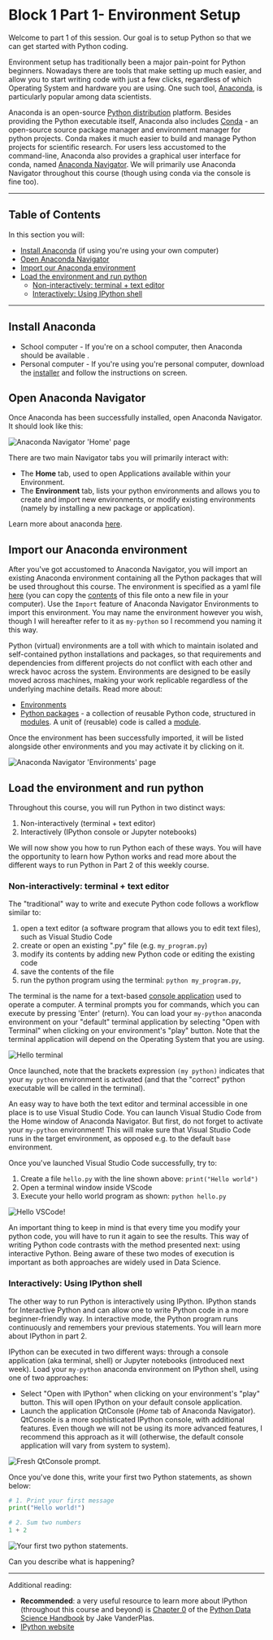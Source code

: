 # Block 1 Part 1- Environment Setup

Welcome to part 1 of this session. Our goal is to setup Python so that we can get started with
Python coding.

Environment setup has traditionally been a major pain-point for Python beginners. Nowadays there are
tools that make setting up much easier, and allow you to start writing code with just a few clicks,
regardless of which Operating System and hardware you are using. One such tool,
[Anaconda](https://www.anaconda.com/), is particularly popular among data scientists.

Anaconda is an open-source [Python distribution]((https://wiki.python.org/moin/PythonDistributions))
platform. Besides providing the Python executable itself, Anaconda also includes
[Conda](https://conda.io/en/latest/) - an open-source source package manager and environment manager
for python projects. Conda makes it much easier to build and manage Python projects for scientific
research. For users less accustomed to the command-line, Anaconda also provides a graphical user
interface for conda, named [Anaconda
Navigator](https://docs.anaconda.com/navigator/getting-started/). We will primarily use Anaconda
Navigator throughout this course (though using conda via the console is fine too).

---
## Table of Contents

In this section you will:

- [Install Anaconda](#install-anaconda) (if using you're using your own computer)
- [Open Anaconda Navigator](#open-anaconda-navigator)
- [Import our Anaconda environment](#import-our-anaconda-environment)
- [Load the environment and run python](#load-the-environment-and-run-python)
    - [Non-interactively: terminal + text editor](#non-interactively-terminal--text-editor)
    - [Interactively: Using IPython shell](#interactively-using-ipython-shell)

---

## Install Anaconda

- School computer - If you're on a school computer, then Anaconda should be available .
- Personal computer - If you're using you're personal computer, download the
  [installer](https://docs.anaconda.com/free/anaconda/install/) and follow the instructions on screen.

## Open Anaconda Navigator

Once Anaconda has been successfully installed, open Anaconda Navigator. It should look like this:

![Anaconda Navigator 'Home' page](images/anaconda-01.png)

There are two main Navigator tabs you will primarily interact with:

- The **Home** tab, used to open Applications available within your Environment.
- The **Environment** tab, lists your python environments and allows you to create and import new
  environments, or modify existing environments (namely by installing a new package or application).

Learn more about anaconda [here](https://docs.anaconda.com/anaconda/user-guide/getting-started/).

## Import our Anaconda environment

After you've got accustomed to Anaconda Navigator, you will import an existing Anaconda environment
containing all the Python packages that will be used throughout this course. The environment is
specified as a yaml file
[here](https://github.com/T-XIN/5419P-Primer-Courses/blob/master/my_python.yml)
(you can copy the
[contents](https://raw.githubusercontent.com/T-XIN/5419P-Primer-Courses/master/my_python.yml)
of this file onto a new file in your computer). Use the `Import` feature of Anaconda Navigator
Environments to import this environment. You may name the environment however you wish, though I
will hereafter refer to it as `my-python` so I recommend you naming it this way.

Python (virtual) environments are a toll with which to maintain isolated and self-contained python
installations and packages, so that requirements and dependencies from different projects do not
conflict with each other and wreck havoc across the system. Environments are designed to be easily
moved across machines, making your work replicable regardless of the underlying machine details.
Read more about:

- [Environments](https://www.anaconda.com/blog/moving-conda-environments)
- [Python packages](https://www.udacity.com/blog/2021/01/what-is-a-python-package.html) - a
  collection of reusable Python code, structured in
  [modules](https://packaging.python.org/en/latest/glossary/#term-Import-Package). A unit of
  (reusable) code is called a [module](https://docs.python.org/3/tutorial/modules.html).

Once the environment has been successfully imported, it will be listed alongside other environments
and you may activate it by clicking on it.

![Anaconda Navigator 'Environments' page](images/anaconda-01.png)

## Load the environment and run python

Throughout this course, you will run Python in two distinct ways:

1. Non-interactively (terminal + text editor)
2. Interactively (IPython console or Jupyter notebooks)

We will now show you how to run Python each of these ways. You will have the opportunity to learn
how Python works and read more about the different ways to run Python in Part 2 of this weekly
course.

### Non-interactively: terminal + text editor

The "traditional" way to write and execute Python code follows a workflow similar to:

1. open a text editor (a software program that allows you to edit text files), such as Visual Studio
   Code
2. create or open an existing ".py" file (e.g. `my_program.py`)
3. modify its contents by adding new Python code or editing the existing code
4. save the contents of the file
5. run the python program using the terminal: `python my_program.py`,

The terminal is the name for a text-based [console
application](https://en.wikipedia.org/wiki/Computer_terminal#Text_terminals) used to operate a
computer. A terminal prompts you for commands, which you can execute by pressing 'Enter' (return).
You can load your `my-python` anaconda environment on your "default" terminal application by
selecting "Open with Terminal" when clicking on your environment's "play" button. Note that the
terminal application will depend on the Operating System that you are using.

![Hello terminal](images/terminal.png)

Once launched, note that the brackets expression `(my python)` indicates that your `my python`
environment is activated (and that the "correct" python executable will be called in the terminal).

An easy way to have both the text editor and terminal accessible in one place is to use Visual
Studio Code. You can launch Visual Studio Code from the Home window of Anaconda Navigator. But
first, do not forget to activate your `my-python` environment! This will make sure that Visual
Studio Code runs in the target environment, as opposed e.g. to the default `base` environment.

Once you've launched Visual Studio Code successfully, try to:

1. Create a file `hello.py` with the line shown above: `print("Hello world")`
2. Open a terminal window inside VScode
3. Execute your hello world program as shown: `python hello.py`

![Hello VSCode!](images/vsc.png)

An important thing to keep in mind is that every time you modify your python code, you will have to
run it again to see the results. This way of writing Python code contrasts with the method presented
next: using interactive Python. Being aware of these two modes of execution is important as both
approaches are widely used in Data Science.

### Interactively: Using IPython shell

The other way to run Python is interactively using IPython. IPython stands for Interactive Python
and can allow one to write Python code in a more beginner-friendly way. In interactive mode, the
Python program runs continuously and remembers your previous statements. You will learn more about
IPython in part 2.

IPython can be executed in two different ways: through a console application (aka terminal, shell)
or Jupyter notebooks (introduced next week). Load your `my-python`  anaconda environment on
IPython shell, using one of two approaches:

- Select "Open with IPython" when clicking on your environment's "play" button. This will open
  IPython on your default console application.
- Launch the application QtConsole (*Home* tab of Anaconda Navigator). QtConsole is a more
  sophisticated IPython console, with additional features. Even though we will not be using its more
  advanced features, I recommend this approach as it will (otherwise, the default console
  application will vary from system to system).

![Fresh QtConsole prompt.](images/qtconsole-01.png)

Once you've done this, write your first two Python statements, as shown below:

```python
# 1. Print your first message
print("Hello world!")

# 2. Sum two numbers
1 + 2
```

![Your first two python statements.](images/qtconsole-02.png)

Can you describe what is happening?

---

Additional reading:

- **Recommended**: a very useful resource to learn more about IPython (throughout this course and
beyond) is [Chapter
0](https://jakevdp.github.io/PythonDataScienceHandbook/01.00-ipython-beyond-normal-python.html) of
the [Python Data Science Handbook](https://jakevdp.github.io/PythonDataScienceHandbook/index.html)
by Jake VanderPlas.
- [IPython website](https://ipython.org/)